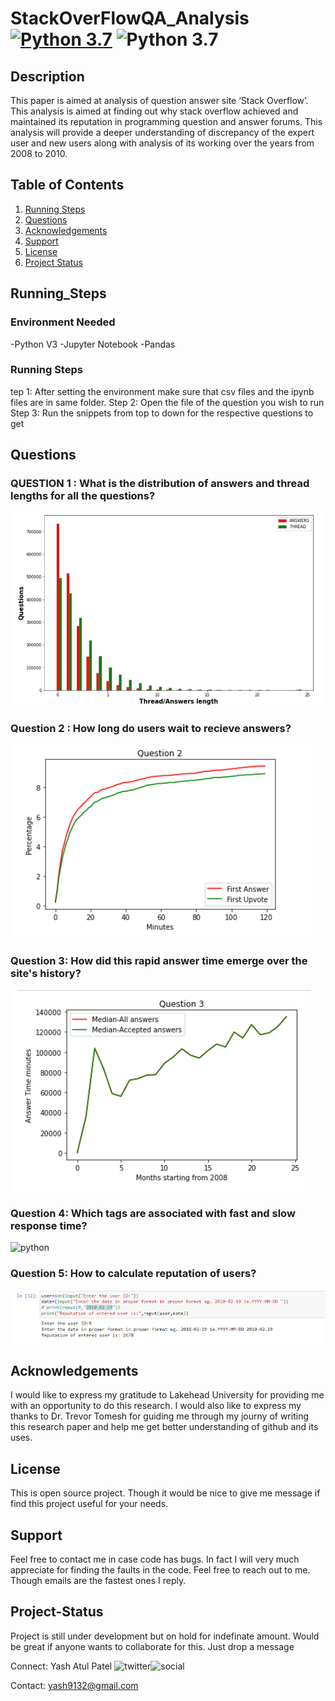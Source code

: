 # StackOverFlowQA_Analysis [![Python 3.7](https://img.shields.io/badge/python-3.7-blue.svg)](https://www.python.org/downloads/release/python-360/) ![Python 3.7](https://img.shields.io/github/contributors/YashPatel91/StackOverFlowQA_Analysis)
## Description 
This paper is aimed at analysis of question answer site ‘Stack Overflow’. This analysis is aimed at finding out why stack overflow achieved and maintained its reputation in
programming question and answer forums. This analysis will provide a deeper
understanding of discrepancy of the expert user and new users
along with analysis of its working over the years from 2008 to
2010.


## Table of Contents

1. [Running Steps](#Running_Steps)
2. [Questions](#Questions)
5. [Acknowledgements](#Acknowledgements)
6. [Support](#Support)
7. [License](#License)
8. [Project Status](#Project-Status)



## Running_Steps
### Environment Needed
-Python V3
-Jupyter Notebook
-Pandas

### Running Steps
tep 1: After setting the environment make sure that csv files and the ipynb files are in same folder. Step 2: Open the file of the question you wish to run
Step 3: Run the snippets from top to down for the respective questions to get 

## Questions
### QUESTION 1 : What is the distribution of answers and thread lengths for all the questions?
![python](question_1.PNG)

### Question 2 : How long do users wait to recieve answers?
![python](question_2.PNG)

### Question 3: How did this rapid answer time emerge over the site's history?
![python](question_3.PNG)

### Question 4: Which tags are associated with fast and slow response time?
![python](question_4.PNG)

### Question 5: How to calculate reputation of users?
![python](question_5.PNG)

## Acknowledgements
I would like to express my gratitude to Lakehead University for providing me with an opportunity to do this research. I would also like to express my thanks to Dr. Trevor Tomesh for guiding me through my journy of writing this research paper and help me get better understanding of github and its uses.

## License
This is open source project. Though it would be nice to give me message if find this project useful for your needs.

## Support
Feel free to contact me in case code has bugs. In fact I will very much appreciate for finding the faults in the code. Feel free to reach out to me. Though emails are the fastest ones I reply.



## Project-Status
Project is still under development but on hold for indefinate amount. Would be great if anyone wants to collaborate for this. Just drop a message

Connect: Yash Atul Patel ![twitter](https://img.shields.io/twitter/follow/yashpatel?style=social)![social](https://img.shields.io/github/followers/YashPatel91?style=social) 

Contact: yash9132@gmail.com
